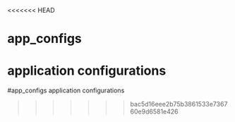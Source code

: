 <<<<<<< HEAD
# app_configs
application configurations
=======
#app_configs
application configurations
>>>>>>> bac5d16eee2b75b3861533e736760e9d6581e426
